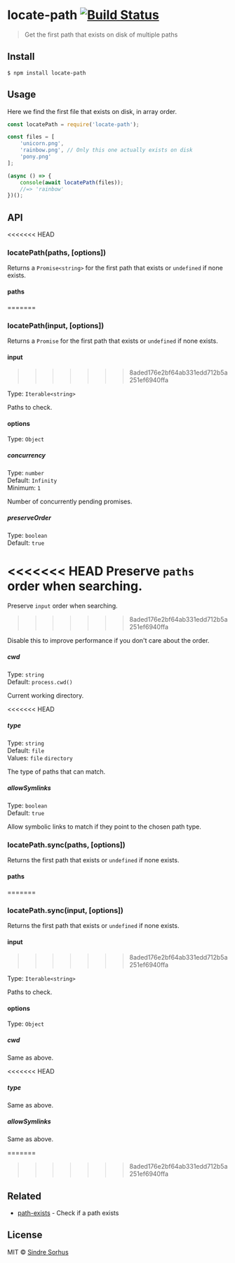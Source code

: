 # locate-path [![Build Status](https://travis-ci.org/sindresorhus/locate-path.svg?branch=master)](https://travis-ci.org/sindresorhus/locate-path)

> Get the first path that exists on disk of multiple paths


## Install

```
$ npm install locate-path
```


## Usage

Here we find the first file that exists on disk, in array order.

```js
const locatePath = require('locate-path');

const files = [
	'unicorn.png',
	'rainbow.png', // Only this one actually exists on disk
	'pony.png'
];

(async () => {
	console(await locatePath(files));
	//=> 'rainbow'
})();
```


## API

<<<<<<< HEAD
### locatePath(paths, [options])

Returns a `Promise<string>` for the first path that exists or `undefined` if none exists.

#### paths
=======
### locatePath(input, [options])

Returns a `Promise` for the first path that exists or `undefined` if none exists.

#### input
>>>>>>> 8aded176e2bf64ab331edd712b5a251ef6940ffa

Type: `Iterable<string>`

Paths to check.

#### options

Type: `Object`

##### concurrency

Type: `number`<br>
Default: `Infinity`<br>
Minimum: `1`

Number of concurrently pending promises.

##### preserveOrder

Type: `boolean`<br>
Default: `true`

<<<<<<< HEAD
Preserve `paths` order when searching.
=======
Preserve `input` order when searching.
>>>>>>> 8aded176e2bf64ab331edd712b5a251ef6940ffa

Disable this to improve performance if you don't care about the order.

##### cwd

Type: `string`<br>
Default: `process.cwd()`

Current working directory.

<<<<<<< HEAD
##### type

Type: `string`<br>
Default: `file`<br>
Values: `file` `directory`

The type of paths that can match.

##### allowSymlinks

Type: `boolean`<br>
Default: `true`

Allow symbolic links to match if they point to the chosen path type.

### locatePath.sync(paths, [options])

Returns the first path that exists or `undefined` if none exists.

#### paths
=======
### locatePath.sync(input, [options])

Returns the first path that exists or `undefined` if none exists.

#### input
>>>>>>> 8aded176e2bf64ab331edd712b5a251ef6940ffa

Type: `Iterable<string>`

Paths to check.

#### options

Type: `Object`

##### cwd

Same as above.

<<<<<<< HEAD
##### type

Same as above.

##### allowSymlinks

Same as above.

=======
>>>>>>> 8aded176e2bf64ab331edd712b5a251ef6940ffa

## Related

- [path-exists](https://github.com/sindresorhus/path-exists) - Check if a path exists


## License

MIT © [Sindre Sorhus](https://sindresorhus.com)
